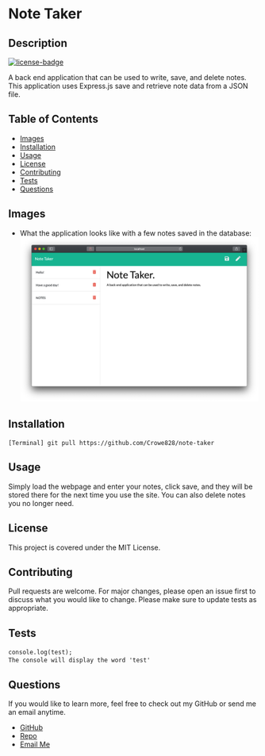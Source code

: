 # Note Taker

## Description

[![license-badge](https://img.shields.io/badge/License-MIT-red.svg)](https://shields.io/)

A back end application that can be used to write, save, and delete notes. This application uses Express.js save and retrieve note data from a JSON file.

## Table of Contents

- [Images](#images)
- [Installation](#installation)
- [Usage](#usage)
- [License](#license)
- [Contributing](#contributing)
- [Tests](#tests)
- [Questions](#tests)

## Images

- What the application looks like with a few notes saved in the database:
  ![Note Taker](https://github.com/Crowe828/note-taker/blob/main/public/assets/images/note-taker.png)

## Installation

```
[Terminal] git pull https://github.com/Crowe828/note-taker
```

## Usage

Simply load the webpage and enter your notes, click save, and they will be stored there for the next time you use the site. You can also delete notes you no longer need.

## License

This project is covered under the MIT License.

## Contributing

Pull requests are welcome. For major changes, please open an issue first to discuss what you would like to change.
Please make sure to update tests as appropriate.

## Tests

```
console.log(test);
The console will display the word 'test'
```

## Questions

If you would like to learn more, feel free to check out my GitHub or send me an email anytime.

- [GitHub](https://github.com/crowe828)
- [Repo](https://github.com/Crowe828/note-taker)
- [Email Me](mailto:crowe828@gmail.com?subject=Nice%20README%20Generator%20Dude)
